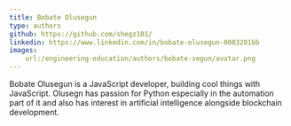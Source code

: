 ```yaml
--- 
title: Bobate Olusegun
type: authors
github: https://github.com/shegz101/
linkedin: https://www.linkedin.com/in/bobate-olusegun-0083201bb
images:
    url:/engineering-education/authors/bobate-segun/avatar.png
---
```

Bobate Olusegun is a JavaScript developer, building cool things with JavaScript. Olusegn has passion for Python especially in the automation part of it and also has interest in artificial intelligence alongside blockchain development.
